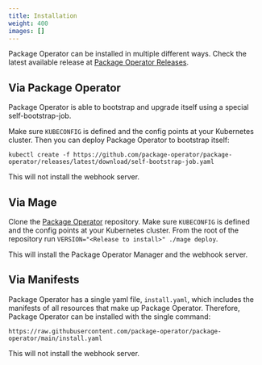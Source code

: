 ```yaml
---
title: Installation
weight: 400
images: []
---
```


Package Operator can be installed in multiple different ways.
Check the latest available release at [Package Operator Releases](https://github.com/package-operator/package-operator/releases).

## Via Package Operator
Package Operator is able to bootstrap and upgrade itself using a special self-bootstrap-job.

Make sure `KUBECONFIG` is defined and the config points at your Kubernetes cluster.
Then you can deploy Package Operator to bootstrap itself:

```
kubectl create -f https://github.com/package-operator/package-operator/releases/latest/download/self-bootstrap-job.yaml
```
This will not install the webhook server.


## Via Mage
Clone the [Package Operator](https://github.com/package-operator/package-operator) repository.
Make sure `KUBECONFIG` is defined and the config points at your Kubernetes cluster. From the root of the repository run
`VERSION="<Release to install>" ./mage deploy`.

This will install the Package Operator Manager and the webhook server.

## Via Manifests
Package Operator has a single yaml file, `install.yaml`, which includes the manifests of all resources that make up
Package Operator. Therefore, Package Operator can be installed with the single command:
```
https://raw.githubusercontent.com/package-operator/package-operator/main/install.yaml
```
This will not install the webhook server.
